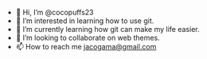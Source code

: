 - 👋 Hi, I’m @cocopuffs23
- 👀 I’m interested in learning how to use git.
- 🌱 I’m currently learning how git can make my life easier.
- 💞️ I’m looking to collaborate on web themes.
- 📫 How to reach me jacogama@gmail.com

<!---
cocopuffs23/cocopuffs23 is a ✨ special ✨ repository because its `README.md` (this file) appears on your GitHub profile.
You can click the Preview link to take a look at your changes.
--->
